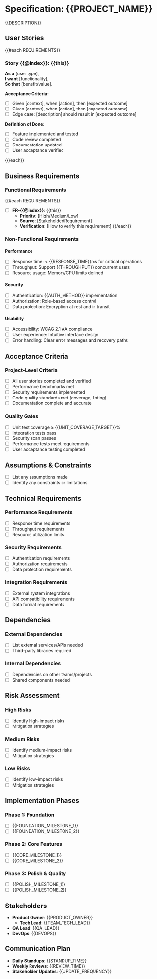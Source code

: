 # Specification: {{PROJECT_NAME}}

{{DESCRIPTION}}

## User Stories
{{#each REQUIREMENTS}}
### Story {{@index}}: {{this}}
**As a** [user type],  
**I want** [functionality],  
**So that** [benefit/value].

**Acceptance Criteria:**
- [ ] Given [context], when [action], then [expected outcome]
- [ ] Given [context], when [action], then [expected outcome]
- [ ] Edge case: [description] should result in [expected outcome]

**Definition of Done:**
- [ ] Feature implemented and tested
- [ ] Code review completed
- [ ] Documentation updated
- [ ] User acceptance verified

{{/each}}

## Business Requirements
### Functional Requirements
{{#each REQUIREMENTS}}
- [ ] **FR-{{@index}}**: {{this}}
  - **Priority**: [High/Medium/Low]
  - **Source**: [Stakeholder/Requirement]
  - **Verification**: [How to verify this requirement]
{{/each}}

### Non-Functional Requirements
#### Performance
- [ ] Response time: < {{RESPONSE_TIME}}ms for critical operations
- [ ] Throughput: Support {{THROUGHPUT}} concurrent users
- [ ] Resource usage: Memory/CPU limits defined

#### Security
- [ ] Authentication: {{AUTH_METHOD}} implementation
- [ ] Authorization: Role-based access control
- [ ] Data protection: Encryption at rest and in transit

#### Usability
- [ ] Accessibility: WCAG 2.1 AA compliance
- [ ] User experience: Intuitive interface design
- [ ] Error handling: Clear error messages and recovery paths

## Acceptance Criteria
### Project-Level Criteria
- [ ] All user stories completed and verified
- [ ] Performance benchmarks met
- [ ] Security requirements implemented
- [ ] Code quality standards met (coverage, linting)
- [ ] Documentation complete and accurate

### Quality Gates
- [ ] Unit test coverage ≥ {{UNIT_COVERAGE_TARGET}}%
- [ ] Integration tests pass
- [ ] Security scan passes
- [ ] Performance tests meet requirements
- [ ] User acceptance testing completed

## Assumptions & Constraints
- [ ] List any assumptions made
- [ ] Identify any constraints or limitations

## Technical Requirements
### Performance Requirements
- [ ] Response time requirements
- [ ] Throughput requirements
- [ ] Resource utilization limits

### Security Requirements
- [ ] Authentication requirements
- [ ] Authorization requirements
- [ ] Data protection requirements

### Integration Requirements
- [ ] External system integrations
- [ ] API compatibility requirements
- [ ] Data format requirements

## Dependencies
### External Dependencies
- [ ] List external services/APIs needed
- [ ] Third-party libraries required

### Internal Dependencies
- [ ] Dependencies on other teams/projects
- [ ] Shared components needed

## Risk Assessment
### High Risks
- [ ] Identify high-impact risks
- [ ] Mitigation strategies

### Medium Risks
- [ ] Identify medium-impact risks
- [ ] Mitigation strategies

### Low Risks
- [ ] Identify low-impact risks
- [ ] Mitigation strategies

## Implementation Phases
### Phase 1: Foundation
- [ ] {{FOUNDATION_MILESTONE_1}}
- [ ] {{FOUNDATION_MILESTONE_2}}

### Phase 2: Core Features
- [ ] {{CORE_MILESTONE_1}}
- [ ] {{CORE_MILESTONE_2}}

### Phase 3: Polish & Quality
- [ ] {{POLISH_MILESTONE_1}}
- [ ] {{POLISH_MILESTONE_2}}

## Stakeholders
- **Product Owner**: {{PRODUCT_OWNER}}
  - **Tech Lead**: {{TEAM_TECH_LEAD}}
- **QA Lead**: {{QA_LEAD}}
- **DevOps**: {{DEVOPS}}

## Communication Plan
- **Daily Standups**: {{STANDUP_TIME}}
- **Weekly Reviews**: {{REVIEW_TIME}}
- **Stakeholder Updates**: {{UPDATE_FREQUENCY}}